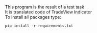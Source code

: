 This program is the result of a test task  
It is translated code of TradeView Indicator  
To install all packages type:
```
pip install -r requirements.txt
```
